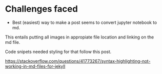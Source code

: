 # Challenges faced

- Best (easiest) way to make a post seems to convert jupyter notebook to md.

This entails putting all images in appropiate file location and linking on the md file.

Code snipets needed styling for that follow this post.

https://stackoverflow.com/questions/41773267/syntax-highlighting-not-working-in-md-files-for-jekyll
